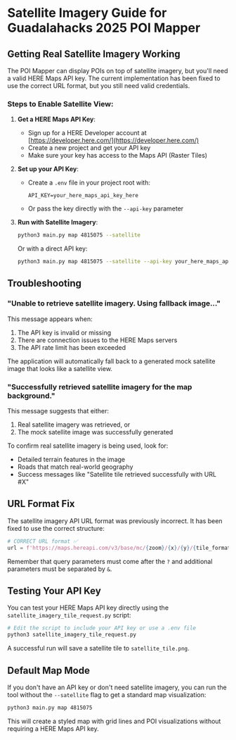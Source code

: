 # Satellite Imagery Guide for Guadalahacks 2025 POI Mapper

## Getting Real Satellite Imagery Working

The POI Mapper can display POIs on top of satellite imagery, but you'll need a valid HERE Maps API key. The current implementation has been fixed to use the correct URL format, but you still need valid credentials.

### Steps to Enable Satellite View:

1. **Get a HERE Maps API Key**:
   - Sign up for a HERE Developer account at [https://developer.here.com/](https://developer.here.com/)
   - Create a new project and get your API key
   - Make sure your key has access to the Maps API (Raster Tiles)

2. **Set up your API Key**:
   - Create a `.env` file in your project root with:
     ```
     API_KEY=your_here_maps_api_key_here
     ```
   - Or pass the key directly with the `--api-key` parameter

3. **Run with Satellite Imagery**:
   ```bash
   python3 main.py map 4815075 --satellite
   ```
   
   Or with a direct API key:
   ```bash
   python3 main.py map 4815075 --satellite --api-key your_here_maps_api_key_here
   ```

## Troubleshooting

### "Unable to retrieve satellite imagery. Using fallback image..."

This message appears when:
1. The API key is invalid or missing
2. There are connection issues to the HERE Maps servers
3. The API rate limit has been exceeded

The application will automatically fall back to a generated mock satellite image that looks like a satellite view.

### "Successfully retrieved satellite imagery for the map background."

This message suggests that either:
1. Real satellite imagery was retrieved, or
2. The mock satellite image was successfully generated

To confirm real satellite imagery is being used, look for:
- Detailed terrain features in the image
- Roads that match real-world geography
- Success messages like "Satellite tile retrieved successfully with URL #X"

## URL Format Fix

The satellite imagery API URL format was previously incorrect. It has been fixed to use the correct structure:

```python
# CORRECT URL format ✅
url = f'https://maps.hereapi.com/v3/base/mc/{zoom}/{x}/{y}/{tile_format}?style=satellite.day&size={tile_size}&apiKey={api_key}'
```

Remember that query parameters must come after the `?` and additional parameters must be separated by `&`.

## Testing Your API Key

You can test your HERE Maps API key directly using the `satellite_imagery_tile_request.py` script:

```bash
# Edit the script to include your API key or use a .env file
python3 satellite_imagery_tile_request.py
```

A successful run will save a satellite tile to `satellite_tile.png`.

## Default Map Mode

If you don't have an API key or don't need satellite imagery, you can run the tool without the `--satellite` flag to get a standard map visualization:

```bash
python3 main.py map 4815075
```

This will create a styled map with grid lines and POI visualizations without requiring a HERE Maps API key.

